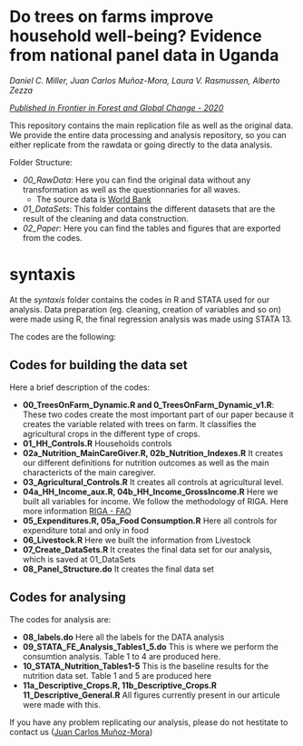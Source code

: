 # Do trees on farms improve household well-being? Evidence from national panel data in Uganda

*Daniel C. Miller, Juan Carlos Muñoz-Mora, Laura V. Rasmussen, Alberto Zezza*

*[Published in Frontier in Forest and Global Change - 2020](https://www.frontiersin.org/journals/forests-and-global-change)*


This repository contains the main replication file as well as the original data. We provide the entire data processing and analysis repository, so you can either replicate from the rawdata or going directly to the data analysis.

Folder Structure:
  - *00_RawData*: Here you can find the original data without any transformation as well as the questionnaries for all waves.
    -  The source data is [World Bank](https://microdata.worldbank.org/index.php/home)
  - *01_DataSets*: This folder contains the different datasets that are the result of the cleaning and data construction.
  - *02_Paper*: Here you can find the tables and figures that are exported from the codes.

 # syntaxis

At the *syntaxis* folder contains the codes in R and STATA used for our analysis. Data preparation (eg. cleaning, creation of variables and so on) were made using R, the final regression analysis was made using STATA 13.

The codes are the following:

  ## Codes for building the data set

 Here a brief description of the codes:
  - **00_TreesOnFarm_Dynamic.R and 0_TreesOnFarm_Dynamic_v1.R**: These two codes create the most important part of our paper because it creates the variable related with trees on farm. It classifies the agricultural crops in the different type of crops.
  - **01_HH_Controls.R** Households controls
  - **02a_Nutrition_MainCareGiver.R, 02b_Nutrition_Indexes.R** It creates our different definitions for nutrition outcomes as well as the main charactericts of the main caregiver.
  - **03_Agricultural_Controls.R** It creates all controls at agricultural level.
  - **04a_HH_Income_aux.R, 04b_HH_Income_GrossIncome.R** Here we built all variables for income. We follow the methodology of
  RIGA. Here more information [RIGA - FAO](http://www.fao.org/economic/riga/riga-database/en/)
  - **05_Expenditures.R, 05a_Food Consumption.R** Here all controls for expenditure total and only in food
  - **06_Livestock.R** Here we built the information from Livestock
  - **07_Create_DataSets.R** It creates the final data set for our analysis, which is saved at 01_DataSets
  - **08_Panel_Structure.do** It creates the final data set

  ## Codes for analysing

The codes for analysis are:
  - **08_labels.do** Here all the labels for the DATA analysis
  - **09_STATA_FE_Analysis_Tables1_5.do** This is where we perform the consumtion analysis. Table 1 to 4 are produced here.
  - **10_STATA_Nutrition_Tables1-5** This is the baseline results for the nutrition data set. Table 1 and 5 are produced here
  - **11a_Descriptive_Crops.R, 11b_Descriptive_Crops.R 11_Descriptive_General.R**  All figures currently present in our articule were made with this.

If you have any problem replicating our analysis, please do not hestitate to contact us ([Juan Carlos Muñoz-Mora](mailto:jmunozm1@eafit.edu.co?subject=[UGANDA]))

